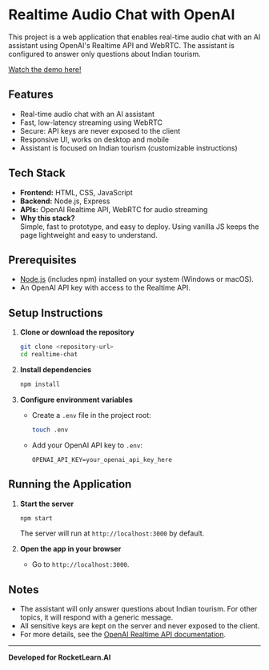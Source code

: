 # Realtime Audio Chat with OpenAI

This project is a web application that enables real-time audio chat with an AI assistant using OpenAI's Realtime API and WebRTC. The assistant is configured to answer only questions about Indian tourism.

[Watch the demo here!](https://drive.google.com/file/d/1fEM3bHZZaBkD5wYZ-gU02oQqjtyinGgt/view?usp=drive_link)

## Features

- Real-time audio chat with an AI assistant
- Fast, low-latency streaming using WebRTC
- Secure: API keys are never exposed to the client
- Responsive UI, works on desktop and mobile
- Assistant is focused on Indian tourism (customizable instructions)

## Tech Stack

- **Frontend:** HTML, CSS, JavaScript
- **Backend:** Node.js, Express
- **APIs:** OpenAI Realtime API, WebRTC for audio streaming
- **Why this stack?**  
  Simple, fast to prototype, and easy to deploy. Using vanilla JS keeps the page lightweight and easy to understand.

## Prerequisites
- [Node.js](https://nodejs.org/) (includes npm) installed on your system (Windows or macOS).
- An OpenAI API key with access to the Realtime API.

## Setup Instructions

1. **Clone or download the repository**
   ```bash
   git clone <repository-url>
   cd realtime-chat
   ```

2. **Install dependencies**
   ```bash
   npm install
   ```

3. **Configure environment variables**
   - Create a `.env` file in the project root:
     ```bash
     touch .env
     ```
   - Add your OpenAI API key to `.env`:
     ```
     OPENAI_API_KEY=your_openai_api_key_here
     ```

## Running the Application

1. **Start the server**
   ```bash
   npm start
   ```
   The server will run at `http://localhost:3000` by default.

2. **Open the app in your browser**
   - Go to `http://localhost:3000`.


## Notes
- The assistant will only answer questions about Indian tourism. For other topics, it will respond with a generic message.
- All sensitive keys are kept on the server and never exposed to the client.
- For more details, see the [OpenAI Realtime API documentation](https://platform.openai.com/docs/guides/realtime).

---

**Developed for RocketLearn.AI**